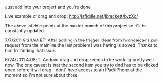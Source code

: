 Just add into your project and you're done!

Live example of drag and drop: http://jsfiddle.net/jbrackett/byzXc/

The above jsfiddle points at the master branch of this project so it'll be constantly updated.

7/7/2011 9:24AM ET:
After adding in the trigger ideas from hconceicao's pull request from the mainline the last problem I was having is solved.  Thanks to him for finding that issue.

6/24/2011 4:08ET:
Android drag and drop seems to be working pretty well now.  The one caveat is that the second item you try to dnd has to be clicked once before it will drag.  I dont' have access to an IPad/IPhone at the moment so I'm not sure about those.
